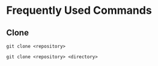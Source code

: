 # Frequently Used Commands

## Clone

```shell
git clone <repository>
```

```shell
git clone <repository> <directory>
```
